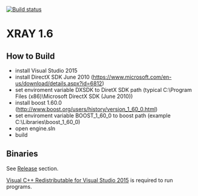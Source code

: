 [![Build status](https://ci.appveyor.com/api/projects/status/jci5um9gjgk3spat?svg=true)](https://ci.appveyor.com/project/abramcumner/xray16)

XRAY 1.6
========

How to Build
------------

- install Visual Studio 2015
- install DirectX SDK June 2010 (https://www.microsoft.com/en-us/download/details.aspx?id=6812)
- set enviroment variable DXSDK to DiretX SDK path (typical C:\Program Files (x86)\Microsoft DirectX SDK (June 2010)\)
- install boost 1.60.0 (http://www.boost.org/users/history/version_1_60_0.html)
- set enviroment variable BOOST_1_60_0 to boost path (example C:\Libraries\boost_1_60_0\)
- open engine.sln
- build

Binaries
--------

See [Release](https://github.com/abramcumner/xray16/releases) section.

[Visual C++ Redistributable for Visual Studio 2015](https://www.microsoft.com/en-us/download/details.aspx?id=48145) is required to run programs.
